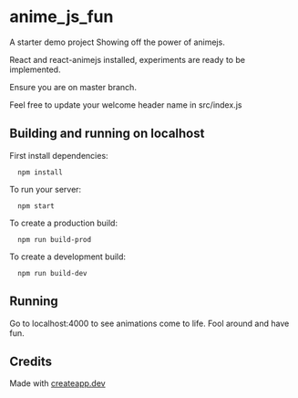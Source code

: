 # anime_js_fun

A starter demo project Showing off the power of animejs.

React and react-animejs installed, experiments are ready to be implemented.

Ensure you are on master branch.

Feel free to update your welcome header name in src/index.js

## Building and running on localhost

First install dependencies:

      npm install

To run your server:

      npm start

To create a production build:

      npm run build-prod

To create a development build:

      npm run build-dev


## Running

Go to localhost:4000 to see animations come to life. Fool around and have fun.

## Credits

Made with [createapp.dev](https://createapp.dev/)
